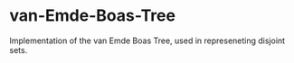 # van-Emde-Boas-Tree
Implementation of the van Emde Boas Tree, used in represeneting disjoint sets.
